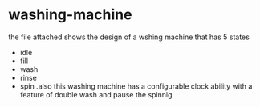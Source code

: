 # washing-machine
the file attached shows the design of a wshing machine that has 5 states
- idle
- fill
- wash
- rinse
- spin
.also this washing machine has a configurable clock ability with a feature of double wash and pause the spinnig
